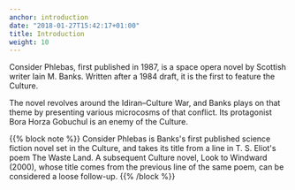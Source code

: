 ```yaml
---
anchor: introduction
date: "2018-01-27T15:42:17+01:00"
title: Introduction
weight: 10
---
```


Consider Phlebas, first published in 1987, is a space opera novel by Scottish writer Iain M. Banks. Written after a 1984 draft, it is the first to feature the Culture.

The novel revolves around the Idiran–Culture War, and Banks plays on that theme by presenting various microcosms of that conflict. Its protagonist Bora Horza Gobuchul is an enemy of the Culture.

{{% block note %}}
Consider Phlebas is Banks's first published science fiction novel set in the Culture, and takes its title from a line in T. S. Eliot's poem The Waste Land. A subsequent Culture novel, Look to Windward (2000), whose title comes from the previous line of the same poem, can be considered a loose follow-up.
{{% /block %}}
